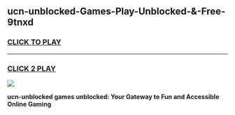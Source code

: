 
## ucn-unblocked-Games-Play-Unblocked-&-Free-9tnxd
<h3>
<a href="https://premium76.site?title=ucn-unblocked&ref=24A">CLICK TO PLAY</a></h3>
<hr>

<h3>
<a href="https://premium76.site?title=ucn-unblocked&ref=24A">CLICK 2 PLAY</a>
  
</h3>

<a href="https://premium76.site?title=ucn-unblocked&ref=24A"><img src="https://clearcache.store/games.png"></a>


**ucn-unblocked games unblocked: Your Gateway to Fun and Accessible Online Gaming**
